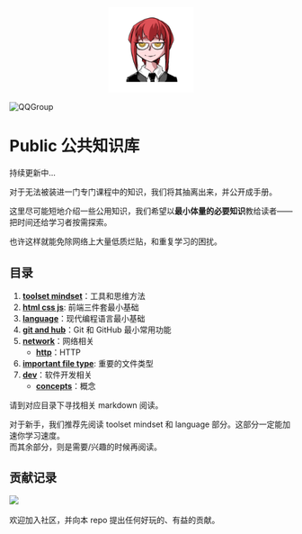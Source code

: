 <div align='center'>
<img src='./static/avatar.png' style='width: 30%; height: 30%;'>
</div>

![QQGroup](https://img.shields.io/badge/QQ%20Group-681271224-blue.svg)

# Public 公共知识库
持续更新中...

对于无法被装进一门专门课程中的知识，我们将其抽离出来，并公开成手册。  

这里尽可能短地介绍一些公用知识，我们希望以**最小体量的必要知识**教给读者——把时间还给学习者按需探索。  

也许这样就能免除网络上大量低质烂贴，和重复学习的困扰。  

## 目录
1. [**toolset mindset**](/toolset-mindset/toolset-mindset.md)：工具和思维方法
2. [**html css js**](/html-css-js/html-css-js.md): 前端三件套最小基础
3. [**language**](/language/language.md)：现代编程语言最小基础
4. [**git and hub**](/gitandhub/gitandhub.md)：Git 和 GitHub 最小常用功能
5. [**network**](/network)：网络相关
    - [**http**](/network/http.md)：HTTP
6. [**important file type**](/important-file-type/important-file-type.md): 重要的文件类型
7. [**dev**](/dev)：软件开发相关
    - [**concepts**](/dev/concepts.md)：概念

请到对应目录下寻找相关 markdown 阅读。  

对于新手，我们推荐先阅读 toolset mindset 和 language 部分。这部分一定能加速你学习速度。  
而其余部分，则是需要/兴趣的时候再阅读。  

## 贡献记录

<a href="https://github.com/write-magic-code/public/graphs/contributors">
  <img src="https://contrib.rocks/image?repo=write-magic-code/public" />
</a>

欢迎加入社区，并向本 repo 提出任何好玩的、有益的贡献。